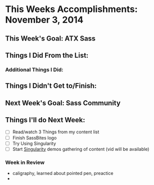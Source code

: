 # This Weeks Accomplishments: November 3, 2014

## This Week's Goal: ATX Sass

## Things I Did From the List:

### Additional Things I Did:

## Things I Didn't Get to/Finish:

## Next Week's Goal: Sass Community

## Things I'll do Next Week:
- [ ] Read/watch 3 Things from my content list
- [ ] Finish SassBites logo
- [ ] Try Using Singularity
- [ ] Start [Singularity](https://www.youtube.com/watch?v=f7rw3MZS-OU) demos gathering of content (vid will be available)

### Week in Review
- caligraphy, learned about pointed pen, preactice
- 
